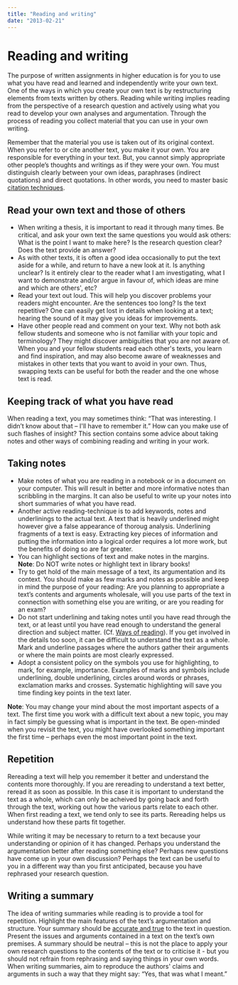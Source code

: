 ```yaml
---
title: "Reading and writing"
date: "2013-02-21"
---
```


# Reading and writing

The purpose of written assignments in higher education is for you to use what you have read and learned and independently write your own text. One of the ways in which you create your own text is by restructuring elements from texts written by others. Reading while writing implies reading from the perspective of a research question and actively using what you read to develop your own analyses and argumentation. Through the process of reading you collect material that you can use in your own writing.

Remember that the material you use is taken out of its original context. When you refer to or cite another text, you make it your own. You are responsible for everything in your text. But, you cannot simply appropriate other people’s thoughts and writings as if they were your own. You must distinguish clearly between your own ideas, paraphrases (indirect quotations) and direct quotations. In other words, you need to master basic [citation techniques](/en/sources-and-referencing/how-to-cite.html).

## Read your own text and those of others

- When writing a thesis, it is important to read it through many times. Be critical, and ask your own text the same questions you would ask others: What is the point I want to make here? Is the research question clear? Does the text provide an answer?
- As with other texts, it is often a good idea occasionally to put the text aside for a while, and return to have a new look at it. Is anything unclear? Is it entirely clear to the reader what I am investigating, what I want to demonstrate and/or argue in favour of, which ideas are mine and which are others', etc?
- Read your text out loud. This will help you discover problems your readers might encounter. Are the sentences too long? Is the text repetitive? One can easily get lost in details when looking at a text; hearing the sound of it may give you ideas for improvements.
- Have other people read and comment on your text. Why not both ask fellow students and someone who is not familiar with your topic and terminology? They might discover ambiguities that you are not aware of. When you and your fellow students read each other's texts, you learn and find inspiration, and may also become aware of weaknesses and mistakes in other texts that you want to avoid in your own. Thus, swapping texts can be useful for both the reader and the one whose text is read.

## Keeping track of what you have read

When reading a text, you may sometimes think: “That was interesting. I didn’t know about that – I'll have to remember it.” How can you make use of such flashes of insight? This section contains some advice about taking notes and other ways of combining reading and writing in your work.

## Taking notes

- Make notes of what you are reading in a notebook or in a document on your computer. This will result in better and more informative notes than scribbling in the margins. It can also be useful to write up your notes into short summaries of what you have read.
- Another active reading-technique is to add keywords, notes and underlinings to the actual text. A text that is heavily underlined might however give a false appearance of thoroug analysis. Underlining fragments of a text is easy. Extracting key pieces of information and putting the information into a logical order requires a lot more work, but the benefits of doing so are far greater.
- You can highlight sections of text and make notes in the margins. **Note**: Do NOT write notes or highlight text in library books!
- Try to get hold of the main message of a text, its argumentation and its context. You should make as few marks and notes as possible and keep in mind the purpose of your reading: Are you planning to appropriate a text’s contents and arguments wholesale, will you use parts of the text in connection with something else you are writing, or are you reading for an exam?
- Do not start underlining and taking notes until you have read through the text, or at least until you have read enough to understand the general direction and subject matter. (Cf. [Ways of reading](/en/study-skills/ways-of-reading.html "Ways of reading")). If you get involved in the details too soon, it can be difficult to understand the text as a whole. Mark and underline passages where the authors gather their arguments or where the main points are most clearly expressed.
- Adopt a consistent policy on the symbols you use for highlighting, to mark, for example, importance. Examples of marks and symbols include underlining, double underlining, circles around words or phrases, exclamation marks and crosses. Systematic highlighting will save you time finding key points in the text later.

**Note**: You may change your mind about the most important aspects of a text. The first time you work with a difficult text about a new topic, you may in fact simply be guessing what is important in the text. Be open-minded when you revisit the text, you might have overlooked something important the first time – perhaps even the most important point in the text.

## Repetition

Rereading a text will help you remember it better and understand the contents more thoroughly. If you are rereading to understand a text better, reread it as soon as possible. In this case it is important to understand the text as a whole, which can only be acheived by going back and forth through the text, working out how the various parts relate to each other. When first reading a text, we tend only to see its parts. Rereading helps us understand how these parts fit together.

While writing it may be necessary to return to a text because your understanding or opinion of it has changed. Perhaps you understand the argumentation better after reading something else? Perhaps new questions have come up in your own discussion? Perhaps the text can be useful to you in a different way than you first anticipated, because you have rephrased your research question.

## Writing a summary

The idea of writing summaries while reading is to provide a tool for repetition. Highlight the main features of the text’s argumentation and structure. Your summary should be [accurate and true](/en/sources-and-referencing/how-to-cite.html "How to cite") to the text in question. Present the issues and arguments contained in a text on the text’s own premises. A summary should be neutral – this is not the place to apply your own research questions to the contents of the text or to criticise it - but you should not refrain from rephrasing and saying things in your own words. When writing summaries, aim to reproduce the authors' claims and arguments in such a way that they might say: “Yes, that was what I meant.”

